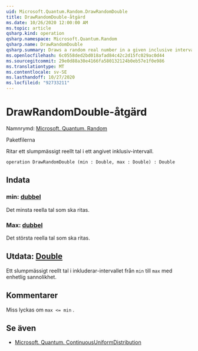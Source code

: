 ```yaml
---
uid: Microsoft.Quantum.Random.DrawRandomDouble
title: DrawRandomDouble-åtgärd
ms.date: 10/26/2020 12:00:00 AM
ms.topic: article
qsharp.kind: operation
qsharp.namespace: Microsoft.Quantum.Random
qsharp.name: DrawRandomDouble
qsharp.summary: Draws a random real number in a given inclusive interval.
ms.openlocfilehash: 6c0558ded2bd018afad84c42c2d15fc029ac0d44
ms.sourcegitcommit: 29e0d88a30e4166fa580132124b0eb57e1f0e986
ms.translationtype: MT
ms.contentlocale: sv-SE
ms.lasthandoff: 10/27/2020
ms.locfileid: "92733211"
---
```

# <a name="drawrandomdouble-operation"></a>DrawRandomDouble-åtgärd

Namnrymd: [Microsoft. Quantum. Random](xref:Microsoft.Quantum.Random)

Paketfilerna [](https://nuget.org/packages/)


Ritar ett slumpmässigt reellt tal i ett angivet inklusiv-intervall.

```qsharp
operation DrawRandomDouble (min : Double, max : Double) : Double
```


## <a name="input"></a>Indata

### <a name="min--double"></a>min: [dubbel](xref:microsoft.quantum.lang-ref.double)

Det minsta reella tal som ska ritas.


### <a name="max--double"></a>Max: [dubbel](xref:microsoft.quantum.lang-ref.double)

Det största reella tal som ska ritas.



## <a name="output--double"></a>Utdata: [Double](xref:microsoft.quantum.lang-ref.double)

Ett slumpmässigt reellt tal i inkluderar-intervallet från `min` till `max` med enhetlig sannolikhet.

## <a name="remarks"></a>Kommentarer

Miss lyckas om `max <= min` .

## <a name="see-also"></a>Se även

- [Microsoft. Quantum. ContinuousUniformDistribution](xref:Microsoft.Quantum.ContinuousUniformDistribution)